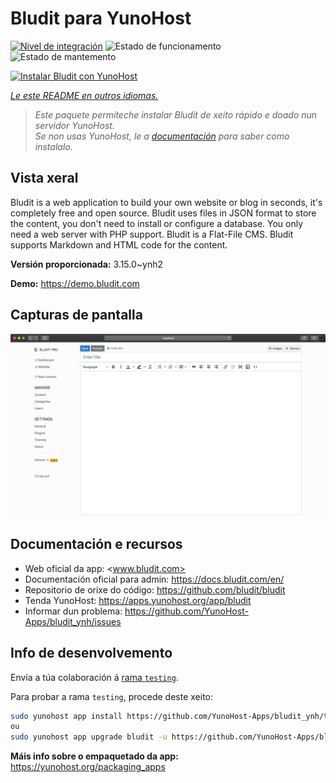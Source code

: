 <!--
NOTA: Este README foi creado automáticamente por <https://github.com/YunoHost/apps/tree/master/tools/readme_generator>
NON debe editarse manualmente.
-->

# Bludit para YunoHost

[![Nivel de integración](https://dash.yunohost.org/integration/bludit.svg)](https://dash.yunohost.org/appci/app/bludit) ![Estado de funcionamento](https://ci-apps.yunohost.org/ci/badges/bludit.status.svg) ![Estado de mantemento](https://ci-apps.yunohost.org/ci/badges/bludit.maintain.svg)

[![Instalar Bludit con YunoHost](https://install-app.yunohost.org/install-with-yunohost.svg)](https://install-app.yunohost.org/?app=bludit)

*[Le este README en outros idiomas.](./ALL_README.md)*

> *Este paquete permíteche instalar Bludit de xeito rápido e doado nun servidor YunoHost.*  
> *Se non usas YunoHost, le a [documentación](https://yunohost.org/install) para saber como instalalo.*

## Vista xeral

Bludit is a web application to build your own website or blog in seconds, it's completely free and open source. Bludit uses files in JSON format to store the content, you don't need to install or configure a database. You only need a web server with PHP support. Bludit is a Flat-File CMS. Bludit supports Markdown and HTML code for the content.

**Versión proporcionada:** 3.15.0~ynh2

**Demo:** <https://demo.bludit.com>

## Capturas de pantalla

![Captura de pantalla de Bludit](./doc/screenshots/bludit_1_en.png)

## Documentación e recursos

- Web oficial da app: <www.bludit.com>
- Documentación oficial para admin: <https://docs.bludit.com/en/>
- Repositorio de orixe do código: <https://github.com/bludit/bludit>
- Tenda YunoHost: <https://apps.yunohost.org/app/bludit>
- Informar dun problema: <https://github.com/YunoHost-Apps/bludit_ynh/issues>

## Info de desenvolvemento

Envía a túa colaboración á [rama `testing`](https://github.com/YunoHost-Apps/bludit_ynh/tree/testing).

Para probar a rama `testing`, procede deste xeito:

```bash
sudo yunohost app install https://github.com/YunoHost-Apps/bludit_ynh/tree/testing --debug
ou
sudo yunohost app upgrade bludit -u https://github.com/YunoHost-Apps/bludit_ynh/tree/testing --debug
```

**Máis info sobre o empaquetado da app:** <https://yunohost.org/packaging_apps>
